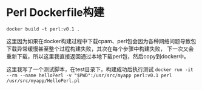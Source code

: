 Perl Dockerfile构建
===
`docker build -t perl:v0.1 .`

这里因为如果在docker构建过程中下载cpam、perl包会因为各种网络问题导致包下载异常缓慢甚至整个过程构建失败，其次在每个步骤中构建失败，
下一次又会重新下载，所以这里我直接返回通过本地下载perl包，然后copy到docker中。

这里我写了一个测试脚本，在test目录下，构建成功后执行测试
`docker run -it --rm --name helloPerl -v "$PWD":/usr/src/myapp perl:v0.1 perl /usr/src/myapp/HelloPerl.pl`
